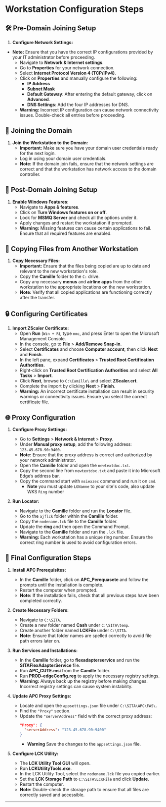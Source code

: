 #  Workstation Configuration Steps

## 🛠️ Pre-Domain Joining Setup

1. **Configure Network Settings:**
- **Note:** Ensure that you have the correct IP configurations provided by your IT administrator before proceeding.
   - Navigate to **Network & Internet settings**.
   - Go to **Properties** for your network connection.
   - Select **Internet Protocol Version 4 (TCP/IPv4)**.
   - Click on **Properties** and manually configure the following:
     - **IP Address**
     - **Subnet Mask**
     - **Default Gateway**: After entering the default gateway, click on **Advanced**.
     - **DNS Settings**: Add the four IP addresses for DNS.
   - **Warning:** Incorrect IP configuration can cause network connectivity issues. Double-check all entries before proceeding.

## 🏢 Joining the Domain

1. **Join the Workstation to the Domain:**
   - **Important:** Make sure you have your domain user credentials ready for the next login.
   - Log in using your domain user credentials.
   - **Note:** If the domain join fails, ensure that the network settings are correct and that the workstation has network access to the domain controller.

## 🔧 Post-Domain Joining Setup

1. **Enable Windows Features:**
   - Navigate to **Apps & features**.
   - Click on **Turn Windows features on or off**.
   - Look for **MSMQ Server** and check all the options under it.
   - Apply changes and restart the workstation if prompted.
   - **Warning:** Missing features can cause certain applications to fail. Ensure that all required features are enabled.

## 📁 Copying Files from Another Workstation

1. **Copy Necessary Files:**
   - **Important:** Ensure that the files being copied are up to date and relevant to the new workstation's role.
   - Copy the **Camille** folder to the `C:` drive.
   - Copy any necessary **menus** and **airline apps** from the other workstation to the appropriate locations on the new workstation.
   - **Note:** Verify that all copied applications are functioning correctly after the transfer.

## 🔒 Configuring Certificates

1. **Import ZScaler Certificate:**
   - Open **Run** (`Win + R`), type `mmc`, and press Enter to open the Microsoft Management Console.
   - In the console, go to **File** > **Add/Remove Snap-in**.
   - Select **Certificates** and choose **Computer account**, then click **Next** and **Finish**.
   - In the left pane, expand **Certificates** > **Trusted Root Certification Authorities**.
   - Right-click on **Trusted Root Certification Authorities** and select **All Tasks** > **Import**.
   - Click **Next**, browse to `C:\Camille\` and select **ZScaler.crt**.
   - Complete the import by clicking **Next** > **Finish**.
   - **Warning:** An incorrect certificate installation can result in security warnings or connectivity issues. Ensure you select the correct certificate file.

## 🌐 Proxy Configuration

1. **Configure Proxy Settings:**
   - Go to **Settings** > **Network & Internet** > **Proxy**.
   - Under **Manual proxy setup**, add the following address: `123.45.678.90:9400`.
   - **Note:** Ensure that the proxy address is correct and authorized by your network administrator.
   - Open the **Camille** folder and open the `newtextdoc.txt`.
   - Copy the second line from `newtextdoc.txt` and paste it into Microsoft Edge’s address bar.
   - Copy the command start with `msiexzec` command and run it on `cmd`.
      - **Note** you must update `LGNamne` to your site's code, also update WKS `Ring` number

2. **Run Locator:**
   - Navigate to the **Camille** folder and run the **Locator** file.
   - Go to the `ajflck` folder within the **Camille** folder.
   - Copy the `nodename.lck` file to the **Camille** folder.
   - Update the **ring** and then open the Command Prompt.
   - Navigate to the **Camille** folder and run the `.lck` file.
   - **Warning:** Each workstation has a unique ring number. Ensure the correct ring number is used to avoid configuration errors.

## 🧩 Final Configuration Steps

1. **Install APC Prerequisites:**
   - In the **Camille** folder, click on **APC_Perequasete** and follow the prompts until the installation is complete.
   - Restart the computer when prompted.
   - **Note:** If the installation fails, check that all previous steps have been completed correctly.

2. **Create Necessary Folders:**
   - Navigate to `C:\SITA`.
   - Create a new folder named **Cash** under `C:\SITA\temp`.
   - Create another folder named **LCKFile** under `C:\SITA`.
   - **Note:** Ensure that folder names are spelled correctly to avoid file path errors later on.

3. **Run Services and Installations:**
   - In the **Camille** folder, go to **flexadapterservice** and run the **SITAFlexAdapterService** file.
   - Run **APC_CUTE.msi** from the **Camille** folder.
   - Run **PROD-edgeConfig.reg** to apply the necessary registry settings.
   - **Warning:** Always back up the registry before making changes. Incorrect registry settings can cause system instability.

4. **Update APC Proxy Settings:**
   - Locate and open the `appsettings.json` file under `C:\SITA\APC\FAS\`.
   - Find the `"Proxy"` section.
   - Update the `"serverAddress"` field with the correct proxy address:
     ```json
     "Proxy": {
       "serverAddress": "123.45.678.90:9400"
     }
     ```
      - **Warning** Save the changes to the `appsettings.json` file.

5. **Configure LCK Utility:**
   - The **LCK Utility Tool GUI** will open.
   - Run **LCKUtilityTools.exe**.
   - In the LCK Utility Tool, select the `nodename.lck` file you copied earlier.
   - Set the **LCK Storage Path** to `C:\SITA\LCKFile` and click **Update**.
   - Restart the computer.
   - **Note:** Double-check the storage path to ensure that all files are correctly saved and accessible.

---
